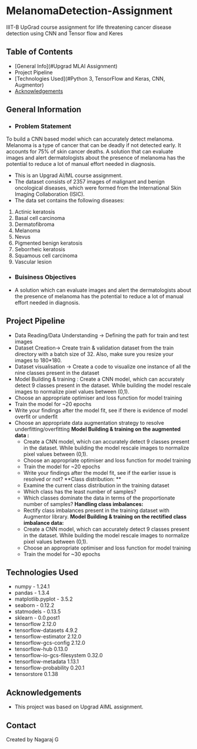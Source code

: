 # MelanomaDetection-Assignment
IIIT-B UpGrad course assignment for life threatening cancer disease detection using CNN and Tensor flow and Keres  

## Table of Contents
* [General Info](#Upgrad MLAI Assignment)
* Project Pipeline
* [Technologies Used](#Python 3, TensorFlow and Keras, CNN, Augmentor)
* [Acknowledgements](#acknowledgements)

## General Information
* ### Problem Statement
To build a CNN based model which can accurately detect melanoma. Melanoma is a type of cancer that can be deadly if not detected early. It accounts for 75% of skin cancer deaths. A solution that can evaluate images and alert dermatologists about the presence of melanoma has the potential to reduce a lot of manual effort needed in diagnosis.

- This is an Upgrad AI/ML course assignment.
- The dataset consists of 2357 images of malignant and benign oncological diseases, which were formed from the International Skin Imaging Collaboration (ISIC).
- The data set contains the following diseases:

1. Actinic keratosis
2. Basal cell carcinoma
3. Dermatofibroma
4. Melanoma
5. Nevus
6. Pigmented benign keratosis
7. Seborrheic keratosis
8. Squamous cell carcinoma
9. Vascular lesion
 
* ### Buisiness Objectives
- A solution which can evaluate images and alert the dermatologists about the presence of melanoma has the potential to reduce a lot of manual effort needed in diagnosis.

## Project Pipeline
- Data Reading/Data Understanding → Defining the path for train and test images 
- Dataset Creation→ Create train & validation dataset from the train directory with a batch size of 32. Also, make sure you resize your images to 180*180.
- Dataset visualisation → Create a code to visualize one instance of all the nine classes present in the dataset 
- Model Building & training : 
    Create a CNN model, which can accurately detect 9 classes present in the dataset. While building the model rescale images to normalize pixel values between (0,1).
- Choose an appropriate optimiser and loss function for model training
- Train the model for ~20 epochs
- Write your findings after the model fit, see if there is evidence of model overfit or underfit
- Choose an appropriate data augmentation strategy to resolve underfitting/overfitting 
**Model Building & training on the augmented data :**
  - Create a CNN model, which can accurately detect 9 classes present in the dataset. While building the model rescale images to normalize pixel values between (0,1).
  - Choose an appropriate optimiser and loss function for model training
  - Train the model for ~20 epochs
  - Write your findings after the model fit, see if the earlier issue is resolved or not?
**Class distribution: **
  - Examine the current class distribution in the training dataset 
  - Which class has the least number of samples?
  - Which classes dominate the data in terms of the proportionate number of samples?
**Handling class imbalances:** 
  - Rectify class imbalances present in the training dataset with Augmentor library.
**Model Building & training on the rectified class imbalance data:**
  - Create a CNN model, which can accurately detect 9 classes present in the dataset. While building the model rescale images to normalize pixel values between (0,1).
  - Choose an appropriate optimiser and loss function for model training
  - Train the model for ~30 epochs
  
## Technologies Used
- numpy - 1.24.1
- pandas - 1.3.4
- matplotlib.pyplot - 3.5.2
- seaborn - 0.12.2
- statmodels - 0.13.5
- sklearn - 0.0.post1
- tensorflow   2.12.0
- tensorflow-datasets  4.9.2
- tensorflow-estimator    2.12.0
- tensorflow-gcs-config   2.12.0
- tensorflow-hub     0.13.0
- tensorflow-io-gcs-filesystem     0.32.0
- tensorflow-metadata    1.13.1
- tensorflow-probability  0.20.1
- tensorstore   0.1.38

## Acknowledgements
- This project was based on Upgrad AIML assignment.

## Contact
Created by Nagaraj G 
